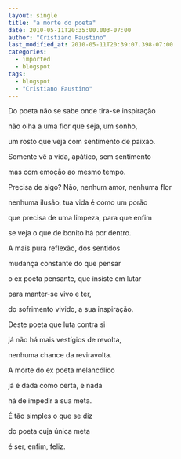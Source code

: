 ```yaml
---
layout: single
title: "a morte do poeta"
date: 2010-05-11T20:35:00.003-07:00
author: "Cristiano Faustino"
last_modified_at: 2010-05-11T20:39:07.398-07:00
categories:
  - imported
  - blogspot
tags:
  - blogspot
  - "Cristiano Faustino"
---
```


Do poeta não se sabe onde tira-se inspiração



não olha a uma flor que seja, um sonho,



um rosto que veja com sentimento de paixão.



Somente vê a vida, apático, sem sentimento



mas com emoção ao mesmo tempo.







Precisa de algo? Não, nenhum amor, nenhuma flor



nenhuma ilusão, tua vida é como um porão



que precisa de uma limpeza, para que enfim



se veja o que de bonito há por dentro.







A mais pura reflexão, dos sentidos



mudança constante do que pensar



o ex poeta pensante, que insiste em lutar



para manter-se vivo e ter,



do sofrimento vivido, a sua inspiração.







Deste poeta que luta contra si



já não há mais vestígios de revolta,



nenhuma chance da reviravolta.



A morte do ex poeta melancólico



já é dada como certa, e nada



há de impedir a sua meta.







É tão simples o que se diz



do poeta cuja única meta



é ser, enfim, feliz.